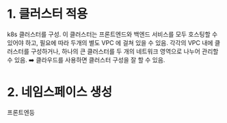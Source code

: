 # 1. 클러스터 적용

k8s 클러스터를 구성.
이 클러스터는 프론트엔드와 백엔드 서비스를 모두 호스팅할 수 있어야 하고, 필요에 따라 두개의 별도 VPC 에 걸쳐 있을 수 있음.
각각의 VPC 내에 클러스터를 구성하거나, 하나의 큰 클러스터를 두 개의 네트워크 영역으로 나누어 관리할 수 있음.
➡️ 클라우드를 사용하면 클러스터 구성을 잘 할 수 있음.


# 2. 네임스페이스 생성
프론트엔등